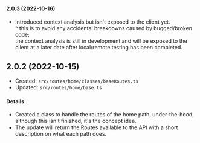 #### 2.0.3 (2022-10-16)
 - Introduced context analysis but isn't exposed to the client yet.  
  ^ this is to avoid any accidental breakdowns caused by bugged/broken code;  
    the context analysis is still in development and will be exposed to the client at a later date after local/remote testing has been completed.

## 2.0.2 (2022-10-15)
 - Created: `src/routes/home/classes/baseRoutes.ts`
 - Updated: `src/routes/home/base.ts`

#### Details:
 - Created a class to handle the routes of the home path, under-the-hood, although this isn't finished, it's the concept idea.
 -  The update will return the Routes available to the API with a short description on what each path does.